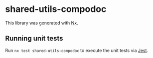 # shared-utils-compodoc

This library was generated with [Nx](https://nx.dev).

## Running unit tests

Run `nx test shared-utils-compodoc` to execute the unit tests via [Jest](https://jestjs.io).
